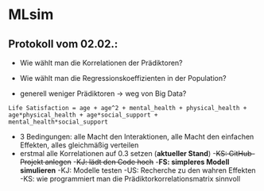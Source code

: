 # MLsim

## Protokoll vom 02.02.:

- Wie wählt man die Korrelationen der Prädiktoren?
- Wie wählt man die Regressionskoeffizienten in der Population?

- generell weniger Prädiktoren -> weg von Big Data?

```Life Satisfaction = age + age^2 + mental_health + physical_health + age*physical_health + age*social_support + mental_health*social_support```

- 3 Bedingungen: alle Macht den Interaktionen, alle Macht den einfachen Effekten, alles gleichmäßig verteilen
- erstmal alle Korrelationen auf 0.3 setzen
(**aktueller Stand**)
  -~~KS: GitHub-Projekt anlegen~~
  -~~KJ: lädt den Code hoch~~
  -**FS: simpleres Modell simulieren**
  -KJ: Modelle testen
  -US: Recherche zu den wahren Effekten
  -KS: wie programmiert man die Prädiktorkorrelationsmatrix sinnvoll
